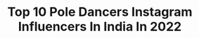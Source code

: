 ---
title: Top 10 Pole Dancers Instagram Influencers In India In 2022
description: >-
  Find top pole dancers Instagram influencers in India in 2022. Most popular hashtags: #dance #dancer #poledance #choreography.
platform: Instagram
hits: 10
text_top: Identify the most popular Instagram influencers on inBeat.
text_bottom: Our database aggregates 10 Instagram influencers like this in India for you to connect with.
profiles:
  - username: "sonia.poledance"
    fullname: >-
      𝕊𝕠𝕟𝕚𝕒
    bio: >-
      ▶️ Tutoriales de Pole Dance 💛 Apasionada por el Pole Dance y el Yoga 🧘🏽‍♀️🕉 📍Granada, España
    location: "India"
    followers: 26008
    engagement: 365
    commentsToLikes: 0.044539
    id: ck8t06vdyr0850j78ywww6ha9
    verified: false
    hashtags: "#poledancetutorials, #poleaddict, #poledancetutorial, #alcalalareal"
  - username: "evavandewijdeven"
    fullname: >-
      EVA van de Wijdeven
    bio: >-
      ° Actress 🎬 °#evadivavideo#Dennyninjananny ° Goal ••Female action hero Film••😎 ° 80'90's Hiphop&RnB 🎧 ° Lot's of edits📱 °👶💙 ° Tiktok // YOUTUBE 👇
    location: "India"
    followers: 82496
    engagement: 481
    commentsToLikes: 0.038922
    id: ck0ue9fkaku9u0i19cn47pnps
    verified: true
    hashtags: "#huidverzorging, #ikdoemee, #setlife, #corona"
  - username: "marcus__hybridcrew_moveon"
    fullname: >-
      Marcus Lin （林剛一）
    bio: >-
      From Taiwan 🇹🇼 Dancer/choreography/HipHop 街舞創作/舞蹈編排/舞蹈訓練 歡迎工作邀約🤟🤟請私訊 🟧HRC Dance Studio 🟪MoveOnDanceFusion 🟥HRC Hybrid Crew 🟨SUBWAY Dance Crew
    location: "India"
    followers: 7777
    engagement: 955
    commentsToLikes: 0.013216
    id: ck6ughc33316c0j71r2jcs1m2
    verified: false
    hashtags: "#chore, #dancer, #hiphopdance, #hrcdancestudio"
  - username: "danceworld0204"
    fullname: >-
      Dance_World
    bio: >-
      Official ©️™️ ⏺️Dancing page ⏺️Promoting all sort of talent! 🎤💃🏻 🎥 send your video 📞 or 📩 for paid promotions 💶 📲 DM to get featured 🔜Next target 75k
    location: "India"
    followers: 72273
    engagement: 450
    commentsToLikes: 0.004983
    id: ckf5ljo3tptpf0j23xmey1kti
    verified: false
    hashtags: "#raghavjuyal, #dharmeshsir, #danceplus5, #dance"
  - username: "daisypolesquirrel"
    fullname: >-
      Daisy
    bio: >-
      🐀🐀🐿 Pole, Dance, Fashion, Contortion BA @fableticseu @pushandpole @dragonflybrand @hence_stacks Discounts in my highlights DM me for collabs
    location: "India"
    followers: 49298
    engagement: 84
    commentsToLikes: 0.027662
    id: ck55psuoebayi0i11vqhwmvza
    verified: false
    hashtags: "#brunette, #athleticgirls, #ballet, #calisthenics"
  - username: "nandini3maharaj"
    fullname: >-
      Nandini Maharaj
    bio: >-
      Ye sarkari account nahi hai Teacher, dancer Civil servant in training GS + History Optional strategy available at Unacademy
    location: "India"
    followers: 46239
    engagement: 1811
    commentsToLikes: 0.010677
    id: ck15sojmue1ee0i1923u1i66l
    verified: false
    hashtags: "#covid, #throwback, #upsc, #delhi"
  - username: "star_dance_club88"
    fullname: >-
      STAR DANCE CLUB
    bio: >-
      Admin -@mr_expert_123 DM📩 promo My dream 100k cross 💃 💃 dance lover I love 💃dance
    location: "India"
    followers: 90997
    engagement: 569
    commentsToLikes: 0.007346
    id: ck5znmhbhoqsz0i14aiag5up9
    verified: false
    hashtags: "#ballerinanailshape, #ballerina, #flexible, #ballet"
  - username: "baddraa"
    fullname: >-
      Baddraa
    bio: >-
      Circus Performer Specialized in Fire & Flow Art , Object Manipulation , Hulahoop Based in Goa
    location: "India"
    followers: 16905
    engagement: 451
    commentsToLikes: 0.024025
    id: ck8tcbtnlyz2u0j78q7d9j6pu
    verified: false
    hashtags: "#doublehoops, #flowartist, #fire, #hulahoop"
  - username: "muskan_upadhyay_._"
    fullname: >-
      CHOCOLATE MOMOS 🐼
    bio: >-
      ख़ुद की तलाश🕉️ उम्र 20+साल🚺 DM me for paid collaboration 📬
    location: "India"
    followers: 3861
    engagement: 1687
    commentsToLikes: 0.241177
    id: ck6uewm0cthr50j7152d44fwt
    verified: false
    hashtags: "#latepost, #model, #instafood, #instagram"
  - username: "queensbolly"
    fullname: >-
      👸🏻 𝓠𝓾𝓮𝓮𝓷𝓼 𝓞𝓯 𝓑𝓸𝓵𝓵𝔂𝔀𝓸𝓸𝓭 👸🏻
    bio: >-
      𝐏𝐞𝐫𝐬𝐢𝐚𝐧 𝐅𝐚𝐧 🙋🏻‍♀️💜ᵀʰⁱˢ ᵃᶜᶜᵒᵘⁿᵗ ⁱˢ ⁿᵒⁿ⁻ᵖʳᵒᶠⁱᵗ, ᴬˡˡ ᵖᵒˢᵗˢ ᵃʳᵉ ᶜᵒᵖʸʳⁱᵍʰᵗ ᵗᵒ ᵗʰᵉⁱʳ ʳᵉˢᵖᵉᶜᵗⁱᵛᵉ ᵒʷⁿᵉʳˢ. ᴵᶠ ʸᵒᵘ ʷᵒᵘˡᵈ ˡⁱᵏᵉ ˢᵒᵐᵉᵗʰⁱⁿᵍ ʳᵉᵐᵒᵛᵉᵈ ᵖˡᵉᵃˢᵉ ᴰᴹ ᵐᵉ.
    location: "India"
    followers: 141122
    engagement: 352
    commentsToLikes: 0.006739
    id: ck0vxmqpnzocb0i19yxock6rc
    verified: false
    hashtags: "#kajol, #preityzinta, #nickjonas, #amitabhbachchan"
---